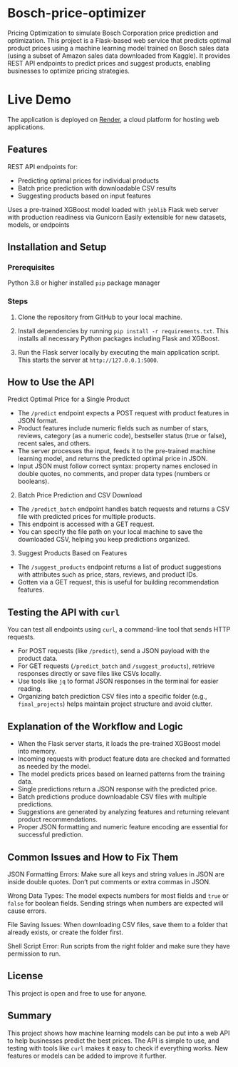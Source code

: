 # Bosch-price-optimizer

Pricing Optimization to simulate Bosch Corporation price prediction and optimization.
This project is a Flask-based web service that predicts optimal product prices using a machine learning model trained on Bosch sales data (using a subset of Amazon sales data downloaded from Kaggle). It provides REST API endpoints to predict prices and suggest products, enabling businesses to optimize pricing strategies.


# Live Demo
The application is deployed on [Render](https://render.com/), a cloud platform for hosting web applications. 


## Features

REST API endpoints for:

  * Predicting optimal prices for individual products
  * Batch price prediction with downloadable CSV results
  * Suggesting products based on input features

Uses a pre-trained XGBoost model loaded with `joblib`
Flask web server with production readiness via Gunicorn
Easily extensible for new datasets, models, or endpoints


## Installation and Setup

### Prerequisites
Python 3.8 or higher installed
 `pip` package manager

### Steps

1. Clone the repository from GitHub to your local machine.

2. Install dependencies by running `pip install -r requirements.txt`. This installs all necessary Python packages including Flask and XGBoost.

3. Run the Flask server locally by executing the main application script. This starts the server at `http://127.0.0.1:5000`.


## How to Use the API

Predict Optimal Price for a Single Product

* The `/predict` endpoint expects a POST request with product features in JSON format.
* Product features include numeric fields such as number of stars, reviews, category (as a numeric code), bestseller status (true or false), recent sales, and others.
* The server processes the input, feeds it to the pre-trained machine learning model, and returns the predicted optimal price in JSON.
* Input JSON must follow correct syntax: property names enclosed in double quotes, no comments, and proper data types (numbers or booleans).

2. Batch Price Prediction and CSV Download

* The `/predict_batch` endpoint handles batch requests and returns a CSV file with predicted prices for multiple products.
* This endpoint is accessed with a GET request.
* You can specify the file path on your local machine to save the downloaded CSV, helping you keep predictions organized.

3. Suggest Products Based on Features

* The `/suggest_products` endpoint returns a list of product suggestions with attributes such as price, stars, reviews, and product IDs.
* Gotten via a GET request, this is useful for building recommendation features.

## Testing the API with `curl`

You can test all endpoints using `curl`, a command-line tool that sends HTTP requests.

* For POST requests (like `/predict`), send a JSON payload with the product data.
* For GET requests (`/predict_batch` and `/suggest_products`), retrieve responses directly or save files like CSVs locally.
* Use tools like `jq` to format JSON responses in the terminal for easier reading.
* Organizing batch prediction CSV files into a specific folder (e.g., `final_projects`) helps maintain project structure and avoid clutter.


## Explanation of the Workflow and Logic

* When the Flask server starts, it loads the pre-trained XGBoost model into memory.
* Incoming requests with product feature data are checked and formatted as needed by the model.
* The model predicts prices based on learned patterns from the training data.
* Single predictions return a JSON response with the predicted price.
* Batch predictions produce downloadable CSV files with multiple predictions.
* Suggestions are generated by analyzing features and returning relevant product recommendations.
* Proper JSON formatting and numeric feature encoding are essential for successful prediction.


## Common Issues and How to Fix Them

JSON Formatting Errors: Make sure all keys and string values in JSON are inside double quotes. Don’t put comments or extra commas in JSON.

Wrong Data Types: The model expects numbers for most fields and `true` or `false` for boolean fields. Sending strings when numbers are expected will cause errors.

File Saving Issues: When downloading CSV files, save them to a folder that already exists, or create the folder first.

Shell Script Error: Run scripts from the right folder and make sure they have permission to run.


## License

This project is open and free to use for anyone.

## Summary

This project shows how machine learning models can be put into a web API to help businesses predict the best prices. The API is simple to use, and testing with tools like `curl` makes it easy to check if everything works. New features or models can be added to improve it further.

